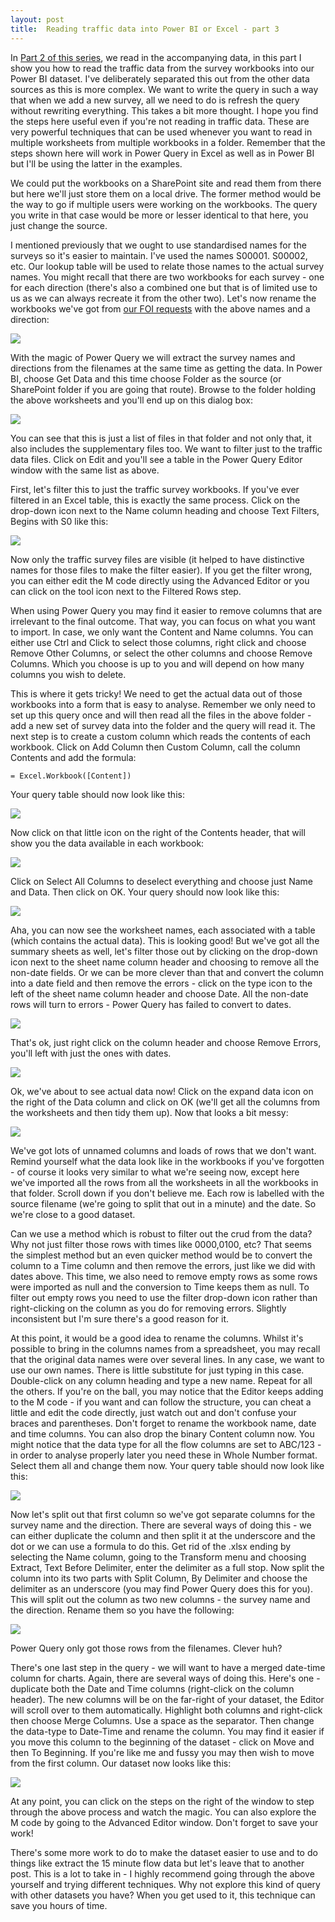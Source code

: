 ```yaml
---
layout: post
title:  Reading traffic data into Power BI or Excel - part 3
---
```

 
In [Part 2 of this series](/reading-traffic-data-into-power-bi-or-excel-part2), we read in the accompanying data, in this part I show you how to read the traffic data from the survey workbooks into our Power BI dataset. I've deliberately separated this out from the other data sources as this is more complex. We want to write the query in such a way that when we add a new survey, all we need to do is refresh the query without rewriting everything. This takes a bit more thought. I hope you find the steps here useful even if you're not reading in traffic data. These are very powerful techniques that can be used whenever you want to read in multiple worksheets from multiple workbooks in a folder. Remember that the steps shown here will work in Power Query in Excel as well as in Power BI but I'll be using the latter in the examples.

We could put the workbooks on a SharePoint site and read them from there but here we'll just store them on a local drive. The former method would be the way to go if multiple users were working on the workbooks. The query you write in that case would be more or lesser identical to that here, you just change the source.

I mentioned previously that we ought to use standardised names for the surveys so it's easier to maintain. I've used the names S00001. S00002, etc. Our lookup table will be used to relate those names to the actual survey names. You might recall that there are two workbooks for each survey - one for each direction (there's also a combined one but that is of limited use to us as we can always recreate it from the other two). Let's now rename the workbooks we've got from [our FOI requests](/a-look-at-some-traffic-data) with the above names and a direction:

![](../assets/2019-07-26-fig1.png)

With the magic of Power Query we will extract the survey names and directions from the filenames at the same time as getting the data. In Power BI, choose Get Data and this time choose Folder as the source (or SharePoint folder if you are going that route). Browse to the folder holding the above worksheets and you'll end up on this dialog box:

![](../assets/2019-07-26-fig2.png)

You can see that this is just a list of files in that folder and not only that, it also includes the supplementary files too. We want to filter just to the traffic data files. Click on Edit and you'll see a table in the Power Query Editor window with the same list as above.

First, let's filter this to just the traffic survey workbooks. If you've ever filtered in an Excel table, this is exactly the same process. Click on the drop-down icon next to the Name column heading and choose Text Filters, Begins with S0 like this:

![](../assets/2019-07-26-fig3.png)

Now only the traffic survey files are visible (it helped to have distinctive names for those files to make the filter easier). If you get the filter wrong, you can either edit the M code directly using the Advanced Editor or you can click on the tool icon next to the Filtered Rows step.
  
When using Power Query you may find it easier to remove columns that are irrelevant to the final outcome. That way, you can focus on what you want to import. In case, we only want the Content and Name columns. You can either use Ctrl and Click to select those columns, right click and choose Remove Other Columns, or select the other columns and choose Remove Columns. Which you choose is up to you and will depend on how many columns you wish to delete.

This is where it gets tricky! We need to get the actual data out of those workbooks into a form that is easy to analyse. Remember we only need to set up this query once and will then read all the files in the above folder - add a new set of survey data into the folder and the query will read it. The next step is to create a custom column which reads the contents of each workbook. Click on Add Column then Custom Column, call the column Contents and add the formula:

```
= Excel.Workbook([Content])
```

Your query table should now look like this:

![](../assets/2019-07-26-fig4.png)

Now click on that little icon on the right of the Contents header, that will show you the data available in each workbook:

![](../assets/2019-07-26-fig5.png)

Click on Select All Columns to deselect everything and choose just Name and Data. Then click on OK. Your query should now look like this:

![](../assets/2019-07-26-fig6.png)

Aha, you can now see the worksheet names, each associated with a table (which contains the actual data). This is looking good! But we've got all the summary sheets as well, let's filter those out by clicking on the drop-down icon next to the sheet name column header and choosing to remove all the non-date fields. Or we can be more clever than that and convert the column into a date field and then remove the errors - click on the type icon to the left of the sheet name column header and choose Date. All the non-date rows will turn to errors - Power Query has failed to convert to dates.

![](../assets/2019-07-26-fig7.png)

That's ok, just right click on the column header and choose Remove Errors, you'll left with just the ones with dates.

![](../assets/2019-07-26-fig8.png)

Ok, we've about to see actual data now! Click on the expand data icon on the right of the Data column and click on OK (we'll get all the columns from the worksheets and then tidy them up). Now that looks a bit messy:

![](../assets/2019-07-26-fig9.png)

We've got lots of unnamed columns and loads of rows that we don't want. Remind yourself what the data look like in the workbooks if you've forgotten - of course it looks very similar to what we're seeing now, except here we've imported all the rows from all the worksheets in all the workbooks in that folder. Scroll down if you don't believe me. Each row is labelled with the source filename (we're going to split that out in a minute) and the date. So we're close to a good dataset.

Can we use a method which is robust to filter out the crud from the data? Why not just filter those rows with times like 0000,0100, etc? That seems the simplest method but an even quicker method would be to convert the column to a Time column and then remove the errors, just like we did with dates above. This time, we also need to remove empty rows as some rows were imported as null and the conversion to Time keeps them as null. To filter out empty rows you need to use the filter drop-down icon rather than right-clicking on the column as you do for removing errors. Slightly inconsistent but I'm sure there's a good reason for it.

At this point, it would be a good idea to rename the columns. Whilst it's possible to bring in the columns names from a spreadsheet, you may recall that the original data names were over several lines. In any case, we want to use our own names. There is little substitute for just typing in this case. Double-click on any column heading and type a new name. Repeat for all the others. If you're on the ball, you may notice that the Editor keeps adding to the M code - if you want and can follow the structure, you can cheat a little and edit the code directly, just watch out and don't confuse your braces and parentheses. Don't forget to rename the workbook name, date and time columns. You can also drop the binary Content column now. You might notice that the data type for all the flow columns are set to ABC/123 - in order to analyse properly later you need these in Whole Number format. Select them all and change them now. Your query table should now look like this:

![](../assets/2019-07-26-fig10.png)

Now let's split out that first column so we've got separate columns for the survey name and the direction. There are several ways of doing this - we can either duplicate the column and then split it at the underscore and the dot or we can use a formula to do this. Get rid of the .xlsx ending by selecting the Name column, going to the Transform menu and choosing Extract, Text Before Delimiter, enter the delimiter as a full stop. Now split the column into its two parts with Split Column, By Delimiter and choose the delimiter as an underscore (you may find Power Query does this for you). This will split out the column as two new columns - the survey name and the direction. Rename them so you have the following:

![](../assets/2019-07-26-fig11.png)

Power Query only got those rows from the filenames. Clever huh?

There's one last step in the query - we will want to have a merged date-time column for charts. Again, there are several ways of doing this. Here's one - duplicate both the Date and Time columns (right-click on the column header). The new columns will be on the far-right of your dataset, the Editor will scroll over to them automatically. Highlight both columns and right-click then choose Merge Columns. Use a space as the separator. Then change the data-type to Date-Time and rename the column. You may find it easier if you move this column to the beginning of the dataset - click on Move and then To Beginning. If you're like me and fussy you may then wish to move from the first column. Our dataset now looks like this:

![](../assets/2019-07-26-fig12.png)

At any point, you can click on the steps on the right of the window to step through the above process and watch the magic. You can also explore the M code by going to the Advanced Editor window. Don't forget to save your work!

There's some more work to do to make the dataset easier to use and to do things like extract the 15 minute flow data but let's leave that to another post. This is a lot to take in - I highly recommend going through the above yourself and trying different techniques. Why not explore this kind of query with other datasets you have? When you get used to it, this technique can save you hours of time.